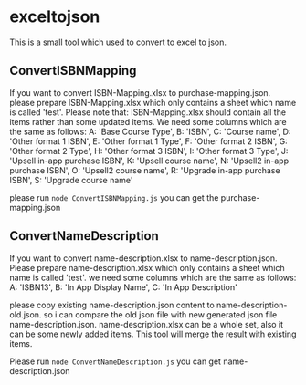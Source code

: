 # exceltojson

This is a small tool which used to convert to excel to json.

## ConvertISBNMapping 
If you want to convert ISBN-Mapping.xlsx to purchase-mapping.json. please prepare ISBN-Mapping.xlsx which only contains a sheet which name is called 'test'. Please note that: ISBN-Mapping.xlsx should contain all the items rather than some updated items. We need some columns which are the same as follows:
        A: 'Base Course Type',
        B: 'ISBN',
        C: 'Course name',
        D: 'Other format 1 ISBN',
        E: 'Other format 1 Type',
        F: 'Other format 2 ISBN',
        G: 'Other format 2 Type',
        H: 'Other format 3 ISBN',
        I: 'Other format 3 Type',
        J: 'Upsell in-app purchase ISBN',
        K: 'Upsell course name',
        N: 'Upsell2 in-app purchase ISBN',
        O: 'Upsell2 course name',
        R: 'Upgrade in-app purchase ISBN',
        S: 'Upgrade course name'

please run `node ConvertISBNMapping.js` you can get the purchase-mapping.json

## ConvertNameDescription
If you want to convert name-description.xlsx to name-description.json. Please prepare name-description.xlsx which only contains a sheet which name is called 'test'. we need some columns which are the same as follows:
        A: 'ISBN13',
        B: 'In App Display Name',
        C: 'In App Description'
        
please copy existing name-description.json content to name-description-old.json. so i can compare the old json file with new generated json file name-description.json.
name-description.xlsx can be a whole set, also it can be some newly added items. This tool will merge the result with existing items.

Please run `node ConvertNameDescription.js` you can get name-description.json






